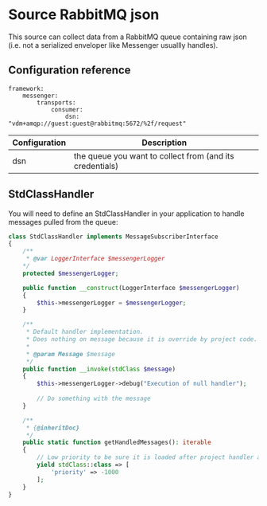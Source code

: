 # Source RabbitMQ json

This source can collect data from a RabbitMQ queue containing raw json (i.e. not a serialized enveloper like Messenger usuallly handles).

## Configuration reference

```
framework:
    messenger:
        transports:
            consumer:
                dsn: "vdm+amqp://guest:guest@rabbitmq:5672/%2f/request"
```

Configuration | Description
--- | ---
dsn | the queue you want to collect from (and its credentials)

## StdClassHandler

You will need to define an StdClassHandler in your application to handle messages pulled from the queue:

```php
class StdClassHandler implements MessageSubscriberInterface
{
    /** 
     * @var LoggerInterface $messengerLogger
    */
    protected $messengerLogger;

    public function __construct(LoggerInterface $messengerLogger)
    {
        $this->messengerLogger = $messengerLogger;
    }

    /**
     * Default handler implementation.
     * Does nothing on message because it is override by project code.
     *
     * @param Message $message
     */
    public function __invoke(stdClass $message)
    {
        $this->messengerLogger->debug("Execution of null handler");
        
        // Do something with the message
    }

    /**
     * {@inheritDoc}
     */
    public static function getHandledMessages(): iterable
    {
        // Low priority to be sure it is loaded after project handler and so removed from DI
        yield stdClass::class => [
            'priority' => -1000
        ];
    }
}
```